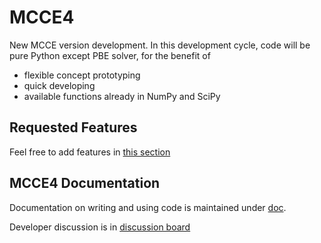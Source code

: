# MCCE4

New MCCE version development. In this development cycle, code will be pure Python except PBE solver, for the benefit of
* flexible concept prototyping
* quick developing
* available functions already in NumPy and SciPy

## Requested Features
Feel free to add features in [this section](doc/Features.md)
 
## MCCE4 Documentation
Documentation on writing and using code is maintained under [doc](doc).

Developer discussion is in [discussion board](https://github.com/GunnerLab/MCCE4/discussions)

